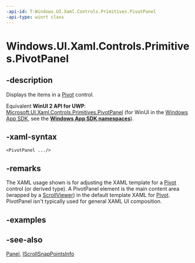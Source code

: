 ```yaml
---
-api-id: T:Windows.UI.Xaml.Controls.Primitives.PivotPanel
-api-type: winrt class
---
```


<!-- Class syntax.
public class PivotPanel : Windows.UI.Xaml.Controls.Panel, Windows.UI.Xaml.Controls.Primitives.IPivotPanel, Windows.UI.Xaml.Controls.Primitives.IScrollSnapPointsInfo
-->

# Windows.UI.Xaml.Controls.Primitives.PivotPanel

## -description
Displays the items in a [Pivot](../windows.ui.xaml.controls/pivot.md) control.

Equivalent **WinUI 2 API for UWP**: [Microsoft.UI.Xaml.Controls.Primitives.PivotPanel](/windows/winui/api/microsoft.ui.xaml.controls.primitives.pivotpanel) (for WinUI in the [Windows App SDK](/windows/apps/windows-app-sdk/), see the **[Windows App SDK namespaces](/windows/windows-app-sdk/api/winrt/)**).

## -xaml-syntax
```xaml
<PivotPanel .../>
```


## -remarks
The XAML usage shown is for adjusting the XAML template for a [Pivot](../windows.ui.xaml.controls/pivot.md) control (or derived type). A PivotPanel element is the main content area (wrapped by a [ScrollViewer](../windows.ui.xaml.controls/scrollviewer.md)) in the default template XAML for [Pivot](../windows.ui.xaml.controls/pivot.md). PivotPanel isn't typically used for general XAML UI composition.

## -examples

## -see-also
[Panel](../windows.ui.xaml.controls/panel.md), [IScrollSnapPointsInfo](iscrollsnappointsinfo.md)
